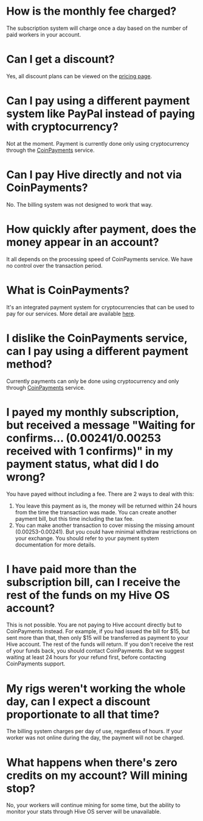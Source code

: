 # How is the monthly fee charged?
The subscription system will charge once a day based on the number of paid workers in your account.

# Can I get a discount?
Yes, all discount plans can be viewed on the <a href="https://hiveos.farm/pricing/">pricing page</a>.


# Can I pay using a different payment system like PayPal instead of paying with cryptocurrency?
Not at the moment. Payment is currently done only using cryptocurrency through the <a href="https://www.coinpayments.net/">CoinPayments</a> service.

# Can I pay Hive directly and not via CoinPayments?
No. The billing system was not designed to work that way.

# How quickly after payment, does the money appear in an account?
It all depends on the processing speed of CoinPayments service. We have no control over the transaction period.

# What is CoinPayments?
It's an integrated payment system for cryptocurrencies that can be used to pay for our services. More detail are available <a href="https://www.coinpayments.net/">here</a>.

# I dislike the CoinPayments service, can I pay using a different payment method?
Currently payments can only be done using cryptocurrency and only through <a href="https://www.coinpayments.net/">CoinPayments</a> service.

# I payed my monthly subscription, but received a message "Waiting for confirms… (0.00241/0.00253 received with 1 confirms)" in my payment status, what did I do wrong?
You have payed without including a fee. There are 2 ways to deal with this:

1. You leave this payment as is, the money will be returned within 24 hours from the time the transaction was made. You can create another payment bill, but this time including the tax fee.
2. You can make another transaction to cover missing the missing amount (0.00253-0.00241). But you could have minimal withdraw restrictions on your exchange. You should refer to your payment system documentation for more details.

# I have paid more than the subscription bill, can I receive the rest of the funds on my Hive OS account?
This is not possible. You are not paying to Hive account directly but to CoinPayments instead. For example, if you had issued the bill for $15, but sent more than that, then only $15 will be transferred as payment to your Hive account. The rest of the funds will return. If you don't receive the rest of your funds back, you should contact CoinPayments. But we suggest waiting at least 24 hours for your refund first, before contacting CoinPayments support.

# My rigs weren't working the whole day, can I expect a discount proportionate to all that time?
The billing system charges per day of use, regardless of hours. If your worker was not online during the day, the payment will not be charged.

# What happens when there's zero credits on my account? Will mining stop?
No, your workers will continue mining for some time, but the ability to monitor your stats through Hive OS server will be unavailable.
